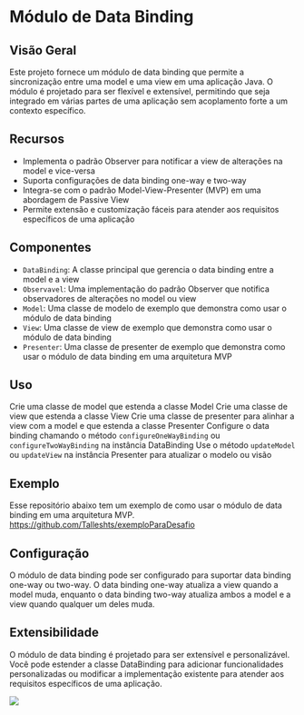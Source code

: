 # Módulo de Data Binding

## Visão Geral

Este projeto fornece um módulo de data binding que permite a sincronização entre uma model e uma view em uma aplicação Java. O módulo é projetado para ser flexível e extensível, permitindo que seja integrado em várias partes de uma aplicação sem acoplamento forte a um contexto específico.

## Recursos

- Implementa o padrão Observer para notificar a view de alterações na model e vice-versa
- Suporta configurações de data binding one-way e two-way
- Integra-se com o padrão Model-View-Presenter (MVP) em uma abordagem de Passive View
- Permite extensão e customização fáceis para atender aos requisitos específicos de uma aplicação

## Componentes

- `DataBinding`: A classe principal que gerencia o data binding entre a model e a view
- `Observavel`: Uma implementação do padrão Observer que notifica observadores de alterações no model ou view
- `Model`: Uma classe de modelo de exemplo que demonstra como usar o módulo de data binding
- `View`: Uma classe de view de exemplo que demonstra como usar o módulo de data binding
- `Presenter`: Uma classe de presenter de exemplo que demonstra como usar o módulo de data binding em uma arquitetura MVP

## Uso

Crie uma classe de model que estenda a classe Model
Crie uma classe de view que estenda a classe View
Crie uma classe de presenter para alinhar a view com a model e que estenda a classe Presenter
Configure o data binding chamando o método `configureOneWayBinding` ou `configureTwoWayBinding` na instância DataBinding
Use o método `updateModel` ou `updateView` na instância Presenter para atualizar o modelo ou visão

## Exemplo

Esse repositório abaixo tem um exemplo de como usar o módulo de data binding em uma arquitetura MVP.
https://github.com/Talleshts/exemploParaDesafio

## Configuração

O módulo de data binding pode ser configurado para suportar data binding one-way ou two-way. O data binding one-way atualiza a view quando a model muda, enquanto o data binding two-way atualiza ambos a model e a view quando qualquer um deles muda.

## Extensibilidade

O módulo de data binding é projetado para ser extensível e personalizável. Você pode estender a classe DataBinding para adicionar funcionalidades personalizadas ou modificar a implementação existente para atender aos requisitos específicos de uma aplicação.

[![](https://jitpack.io/v/Talleshts/desafioDataBinding.svg)](https://jitpack.io/#Talleshts/desafioDataBinding)
